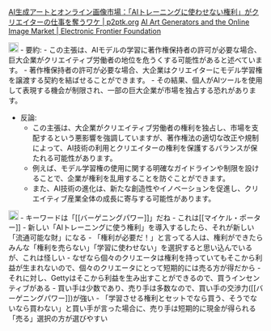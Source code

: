 
[AI生成アートとオンライン画像市場：「AIトレーニングに使わせない権利」がクリエイターの仕事を奪うワケ | p2ptk.org](https://p2ptk.org/monopoly/4389)
[AI Art Generators and the Online Image Market | Electronic Frontier Foundation](https://www.eff.org/deeplinks/2023/04/ai-art-generators-and-online-image-market)

<img src='https://scrapbox.io/api/pages/nishio/GPT-4/icon' alt='GPT-4.icon' height="19.5"/>
- 要約:
    - この主張は、AIモデルの学習に著作権保持者の許可が必要な場合、巨大企業がクリエイティブ労働者の地位を危うくする可能性があると述べています。
    - 著作権保持者の許可が必要な場合、大企業はクリエイターにモデル学習権を譲渡する契約を結ばせることができます。
    - その結果、個人がAIツールを使用して表現する機会が制限され、一部の巨大企業が市場を独占する恐れがあります。

- 反論:
    - この主張は、大企業がクリエイティブ労働者の権利を独占し、市場を支配するという悪影響を強調していますが、著作権法の適切な改正や規制によって、AI技術の利用とクリエイターの権利を保護するバランスが保たれる可能性があります。
    - 例えば、モデル学習権の使用に関する明確なガイドラインや制限を設けることで、企業が権利を乱用することを防ぐことができます。
    - また、AI技術の進化は、新たな創造性やイノベーションを促進し、クリエイティブ産業全体の成長に寄与する可能性があります。

<img src='https://scrapbox.io/api/pages/nishio/nishio/icon' alt='nishio.icon' height="19.5"/>
- キーワードは「[[バーゲニングパワー]]」だね
    - これは[[マイケル・ポーター]]
- 新しい「AIトレーニングに使う権利」を導入するしたら、それが新しい「流通可能な財」になる
    - 「権利が必要だ！」と言ってる人は、権利ができたらみんな「権利を売らない」「学習に使わせない」を選択すると思い込んでいるが、これは怪しい
    - なぜなら個々のクリエータは権利を持っていてもそこから利益が生まれないので、個々のクリエータにとって短期的には売る方が得だから
    - それに対し、Gettyはそこから利益を生み出すことができるので、買うインセンティブがある
    - 買い手は少数であり、売り手は多数なので、買い手の交渉力([[バーゲニングパワー]])が強い
    - 「学習させる権利とセットでなら買う、そうでないなら買わない」と買い手が言った場合に、売り手は短期的に現金が得られる「売る」選択の方が選びやすい

